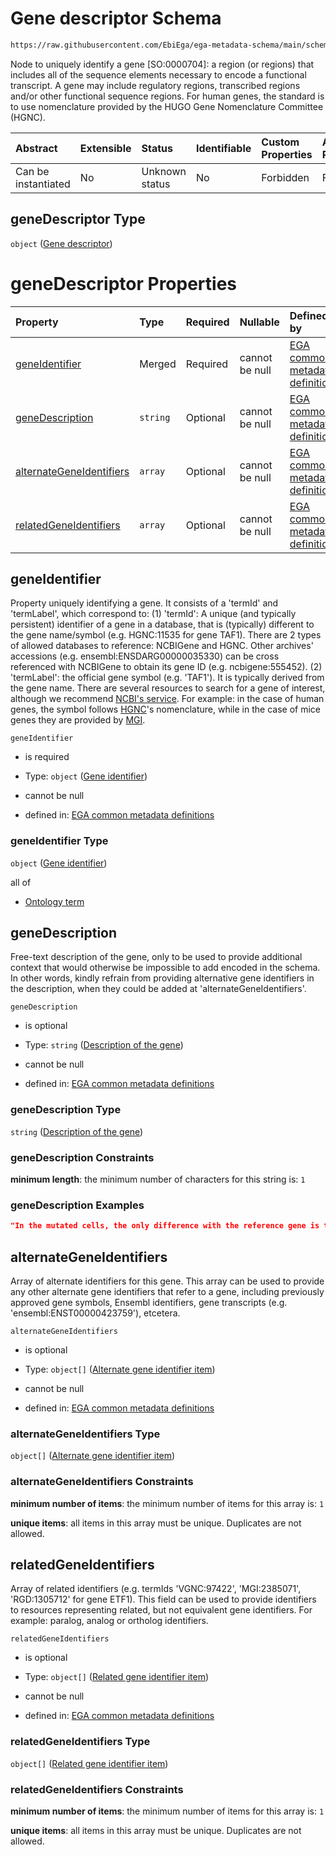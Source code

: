# Gene descriptor Schema

```txt
https://raw.githubusercontent.com/EbiEga/ega-metadata-schema/main/schemas/EGA.common-definitions.json#/$defs/geneDescriptor
```

Node to uniquely identify a gene \[SO:0000704]: a region (or regions) that includes all of the sequence elements necessary to encode a functional transcript. A gene may include regulatory regions, transcribed regions and/or other functional sequence regions. For human genes, the standard is to use nomenclature provided by the HUGO Gene Nomenclature Committee (HGNC).

| Abstract            | Extensible | Status         | Identifiable | Custom Properties | Additional Properties | Access Restrictions | Defined In                                                                                           |
| :------------------ | :--------- | :------------- | :----------- | :---------------- | :-------------------- | :------------------ | :--------------------------------------------------------------------------------------------------- |
| Can be instantiated | No         | Unknown status | No           | Forbidden         | Forbidden             | none                | [EGA.common-definitions.json\*](../../../schemas/EGA.common-definitions.json "open original schema") |

## geneDescriptor Type

`object` ([Gene descriptor](ega-4-defs-gene-descriptor.md))

# geneDescriptor Properties

| Property                                              | Type     | Required | Nullable       | Defined by                                                                                                                                                                                                                                                                          |
| :---------------------------------------------------- | :------- | :------- | :------------- | :---------------------------------------------------------------------------------------------------------------------------------------------------------------------------------------------------------------------------------------------------------------------------------- |
| [geneIdentifier](#geneidentifier)                     | Merged   | Required | cannot be null | [EGA common metadata definitions](ega-4-defs-gene-descriptor-properties-gene-identifier.md "https://raw.githubusercontent.com/EbiEga/ega-metadata-schema/main/schemas/EGA.common-definitions.json#/$defs/geneDescriptor/properties/geneIdentifier")                                 |
| [geneDescription](#genedescription)                   | `string` | Optional | cannot be null | [EGA common metadata definitions](ega-4-defs-gene-descriptor-properties-description-of-the-gene.md "https://raw.githubusercontent.com/EbiEga/ega-metadata-schema/main/schemas/EGA.common-definitions.json#/$defs/geneDescriptor/properties/geneDescription")                        |
| [alternateGeneIdentifiers](#alternategeneidentifiers) | `array`  | Optional | cannot be null | [EGA common metadata definitions](ega-4-defs-gene-descriptor-properties-alternate-gene-identifiers.md "https://raw.githubusercontent.com/EbiEga/ega-metadata-schema/main/schemas/EGA.common-definitions.json#/$defs/geneDescriptor/properties/alternateGeneIdentifiers")            |
| [relatedGeneIdentifiers](#relatedgeneidentifiers)     | `array`  | Optional | cannot be null | [EGA common metadata definitions](ega-4-defs-gene-descriptor-properties-related-not-equivalent-gene-identifiers.md "https://raw.githubusercontent.com/EbiEga/ega-metadata-schema/main/schemas/EGA.common-definitions.json#/$defs/geneDescriptor/properties/relatedGeneIdentifiers") |

## geneIdentifier

Property uniquely identifying a gene. It consists of a 'termId' and 'termLabel', which correspond to: (1)  'termId': A unique (and typically persistent) identifier of a gene in a database, that is (typically) different to the gene name/symbol (e.g. HGNC:11535 for gene TAF1). There are 2 types of allowed databases to reference: NCBIGene and HGNC. Other archives' accessions (e.g. ensembl:ENSDARG00000035330) can be cross referenced with NCBIGene to obtain its gene ID (e.g. ncbigene:555452). (2) 'termLabel': the official gene symbol (e.g. 'TAF1'). It is typically derived from the gene name. There are several resources to search for a gene of interest, although we recommend [NCBI's service](https://www.ncbi.nlm.nih.gov/gene). For example: in the case of human genes, the symbol follows [HGNC](https://www.genenames.org/)'s nomenclature, while in the case of mice genes they are provided by [MGI](http://www.informatics.jax.org/).

`geneIdentifier`

* is required

* Type: `object` ([Gene identifier](ega-4-defs-gene-descriptor-properties-gene-identifier.md))

* cannot be null

* defined in: [EGA common metadata definitions](ega-4-defs-gene-descriptor-properties-gene-identifier.md "https://raw.githubusercontent.com/EbiEga/ega-metadata-schema/main/schemas/EGA.common-definitions.json#/$defs/geneDescriptor/properties/geneIdentifier")

### geneIdentifier Type

`object` ([Gene identifier](ega-4-defs-gene-descriptor-properties-gene-identifier.md))

all of

* [Ontology term](ega-4-defs-ontology-term.md "check type definition")

## geneDescription

Free-text description of the gene, only to be used to provide additional context that would otherwise be impossible to add encoded in the schema. In other words, kindly refrain from providing alternative gene identifiers in the description, when they could be added at 'alternateGeneIdentifiers'.

`geneDescription`

* is optional

* Type: `string` ([Description of the gene](ega-4-defs-gene-descriptor-properties-description-of-the-gene.md))

* cannot be null

* defined in: [EGA common metadata definitions](ega-4-defs-gene-descriptor-properties-description-of-the-gene.md "https://raw.githubusercontent.com/EbiEga/ega-metadata-schema/main/schemas/EGA.common-definitions.json#/$defs/geneDescriptor/properties/geneDescription")

### geneDescription Type

`string` ([Description of the gene](ega-4-defs-gene-descriptor-properties-description-of-the-gene.md))

### geneDescription Constraints

**minimum length**: the minimum number of characters for this string is: `1`

### geneDescription Examples

```json
"In the mutated cells, the only difference with the reference gene is that at locus ... position +23 was modified: thymine was transitioned to cytosine (T-C)..."
```

## alternateGeneIdentifiers

Array of alternate identifiers for this gene. This array can be used to provide any other alternate gene identifiers that refer to a gene, including previously approved gene symbols, Ensembl identifiers, gene transcripts (e.g. 'ensembl:ENST00000423759'), etcetera.

`alternateGeneIdentifiers`

* is optional

* Type: `object[]` ([Alternate gene identifier item](ega-4-defs-gene-descriptor-properties-alternate-gene-identifiers-alternate-gene-identifier-item.md))

* cannot be null

* defined in: [EGA common metadata definitions](ega-4-defs-gene-descriptor-properties-alternate-gene-identifiers.md "https://raw.githubusercontent.com/EbiEga/ega-metadata-schema/main/schemas/EGA.common-definitions.json#/$defs/geneDescriptor/properties/alternateGeneIdentifiers")

### alternateGeneIdentifiers Type

`object[]` ([Alternate gene identifier item](ega-4-defs-gene-descriptor-properties-alternate-gene-identifiers-alternate-gene-identifier-item.md))

### alternateGeneIdentifiers Constraints

**minimum number of items**: the minimum number of items for this array is: `1`

**unique items**: all items in this array must be unique. Duplicates are not allowed.

## relatedGeneIdentifiers

Array of related identifiers (e.g. termIds 'VGNC:97422', 'MGI:2385071', 'RGD:1305712' for gene ETF1). This field can be used to provide identifiers to resources representing related, but not equivalent gene identifiers. For example: paralog, analog or ortholog identifiers.

`relatedGeneIdentifiers`

* is optional

* Type: `object[]` ([Related gene identifier item](ega-4-defs-gene-descriptor-properties-related-not-equivalent-gene-identifiers-related-gene-identifier-item.md))

* cannot be null

* defined in: [EGA common metadata definitions](ega-4-defs-gene-descriptor-properties-related-not-equivalent-gene-identifiers.md "https://raw.githubusercontent.com/EbiEga/ega-metadata-schema/main/schemas/EGA.common-definitions.json#/$defs/geneDescriptor/properties/relatedGeneIdentifiers")

### relatedGeneIdentifiers Type

`object[]` ([Related gene identifier item](ega-4-defs-gene-descriptor-properties-related-not-equivalent-gene-identifiers-related-gene-identifier-item.md))

### relatedGeneIdentifiers Constraints

**minimum number of items**: the minimum number of items for this array is: `1`

**unique items**: all items in this array must be unique. Duplicates are not allowed.
